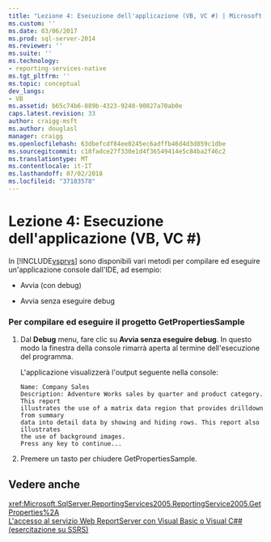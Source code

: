 ```yaml
---
title: "Lezione 4: Esecuzione dell'applicazione (VB, VC #) | Microsoft Docs"
ms.custom: ''
ms.date: 03/06/2017
ms.prod: sql-server-2014
ms.reviewer: ''
ms.suite: ''
ms.technology:
- reporting-services-native
ms.tgt_pltfrm: ''
ms.topic: conceptual
dev_langs:
- VB
ms.assetid: b65c74b6-889b-4323-9240-90827a70ab0e
caps.latest.revision: 33
author: craigg-msft
ms.author: douglasl
manager: craigg
ms.openlocfilehash: 63dbefcdf84ee0245ec6adffb46d4d3d859c1dbe
ms.sourcegitcommit: c18fadce27f330e1d4f36549414e5c84ba2f46c2
ms.translationtype: MT
ms.contentlocale: it-IT
ms.lasthandoff: 07/02/2018
ms.locfileid: "37183578"
---
```

# <a name="lesson-4-running-the-application-vb-vc"></a>Lezione 4: Esecuzione dell'applicazione (VB, VC #)
  In [!INCLUDE[vsprvs](../includes/vsprvs-md.md)] sono disponibili vari metodi per compilare ed eseguire un'applicazione console dall'IDE, ad esempio:  
  
-   Avvia (con debug)  
  
-   Avvia senza eseguire debug  
  
### <a name="to-build-and-run-the-getpropertiessample"></a>Per compilare ed eseguire il progetto GetPropertiesSample  
  
1.  Dal **Debug** menu, fare clic su **Avvia senza eseguire debug**. In questo modo la finestra della console rimarrà aperta al termine dell'esecuzione del programma.  
  
     L'applicazione visualizzerà l'output seguente nella console:  
  
    ```  
    Name: Company Sales  
    Description: Adventure Works sales by quarter and product category. This report  
    illustrates the use of a matrix data region that provides drilldown from summary  
    data into detail data by showing and hiding rows. This report also illustrates  
    the use of background images.  
    Press any key to continue...  
    ```  
  
2.  Premere un tasto per chiudere GetPropertiesSample.  
  
## <a name="see-also"></a>Vedere anche  
 <xref:Microsoft.SqlServer.ReportingServices2005.ReportingService2005.GetProperties%2A>   
 [L'accesso al servizio Web ReportServer con Visual Basic o Visual C#&#35; &#40;esercitazione su SSRS&#41;](../../2014/tutorials/access-report-server-web-service-vb-vcsharp-ssrs-tutorial.md)  
  
  
